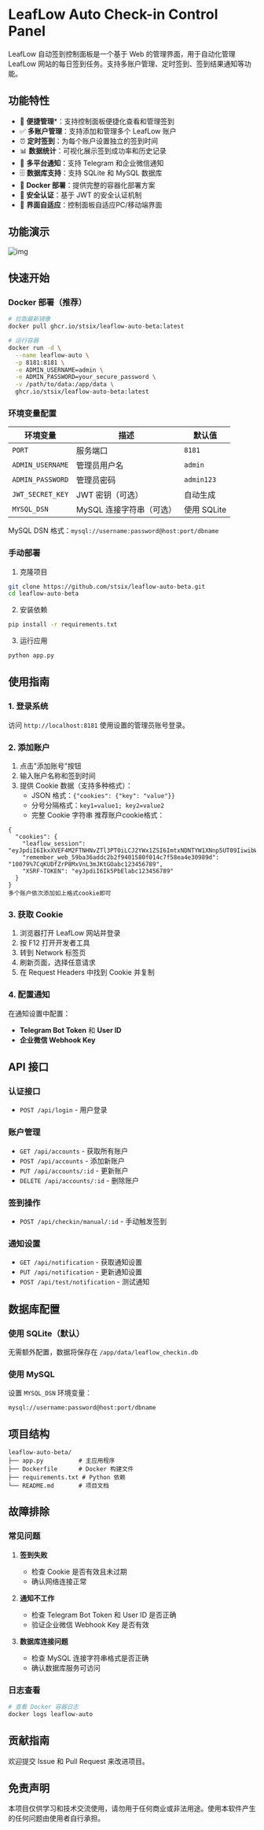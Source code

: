# LeafLow Auto Check-in Control Panel

LeafLow 自动签到控制面板是一个基于 Web 的管理界面，用于自动化管理 LeafLow 网站的每日签到任务。支持多账户管理、定时签到、签到结果通知等功能。

## 功能特性
- 🚀 **便捷管理***：支持控制面板便捷化查看和管理签到
- ✅ **多账户管理**：支持添加和管理多个 LeafLow 账户
- ⏰ **定时签到**：为每个账户设置独立的签到时间
- 📊 **数据统计**：可视化展示签到成功率和历史记录
- 🔔 **多平台通知**：支持 Telegram 和企业微信通知
- 🗄️ **数据库支持**：支持 SQLite 和 MySQL 数据库
- 🐳 **Docker 部署**：提供完整的容器化部署方案
- 🔐 **安全认证**：基于 JWT 的安全认证机制
- 📱 **界面自适应**：控制面板自适应PC/移动端界面

## 功能演示
![img](https://github.com/erayopen/picx-images-hosting/raw/master/picdemo/1000095468.7eh4gfyxox.png)

## 快速开始

### Docker 部署（推荐）

```bash
# 拉取最新镜像
docker pull ghcr.io/stsix/leaflow-auto-beta:latest

# 运行容器
docker run -d \
  --name leaflow-auto \
  -p 8181:8181 \
  -e ADMIN_USERNAME=admin \
  -e ADMIN_PASSWORD=your_secure_password \
  -v /path/to/data:/app/data \
  ghcr.io/stsix/leaflow-auto-beta:latest
```

### 环境变量配置

| 环境变量 | 描述 | 默认值 |
|---------|------|--------|
| `PORT` | 服务端口 | `8181` |
| `ADMIN_USERNAME` | 管理员用户名 | `admin` |
| `ADMIN_PASSWORD` | 管理员密码 | `admin123` |
| `JWT_SECRET_KEY` | JWT 密钥（可选） | 自动生成 |
| `MYSQL_DSN` | MySQL 连接字符串（可选） | 使用 SQLite |

MySQL DSN 格式：`mysql://username:password@host:port/dbname`

### 手动部署

1. 克隆项目
```bash
git clone https://github.com/stsix/leaflow-auto-beta.git
cd leaflow-auto-beta
```

2. 安装依赖
```bash
pip install -r requirements.txt
```

3. 运行应用
```bash
python app.py
```

## 使用指南

### 1. 登录系统

访问 `http://localhost:8181` 使用设置的管理员账号登录。

### 2. 添加账户

1. 点击"添加账号"按钮
2. 输入账户名称和签到时间
3. 提供 Cookie 数据（支持多种格式）：
   - JSON 格式：`{"cookies": {"key": "value"}}`
   - 分号分隔格式：`key1=value1; key2=value2`
   - 完整 Cookie 字符串
推荐账户cookie格式：
```
{
  "cookies": {
    "leaflow_session": "eyJpdiI6IkxXVEF4M2FTNHNvZTl3PT0iLCJ2YWx1ZSI6ImtxNDNTYW1XNnp5UT09IiwibWFjIjoiYzE5ZDA3NTk2ZjdhIn0%3D",
    "remember_web_59ba36addc2b2f9401580f014c7f58ea4e30989d": "10079%7CqKUDfZrP8MxVnL3mJKtGOabc123456789",
    "XSRF-TOKEN": "eyJpdiI6Ik5PbElabc123456789"
  }
}
多个账户依次添加如上格式cookie即可
```

### 3. 获取 Cookie

1. 浏览器打开 LeafLow 网站并登录
2. 按 F12 打开开发者工具
3. 转到 Network 标签页
4. 刷新页面，选择任意请求
5. 在 Request Headers 中找到 Cookie 并复制

### 4. 配置通知

在通知设置中配置：
- **Telegram Bot Token** 和 **User ID**
- **企业微信 Webhook Key**

## API 接口

### 认证接口
- `POST /api/login` - 用户登录

### 账户管理
- `GET /api/accounts` - 获取所有账户
- `POST /api/accounts` - 添加新账户
- `PUT /api/accounts/:id` - 更新账户
- `DELETE /api/accounts/:id` - 删除账户

### 签到操作
- `POST /api/checkin/manual/:id` - 手动触发签到

### 通知设置
- `GET /api/notification` - 获取通知设置
- `PUT /api/notification` - 更新通知设置
- `POST /api/test/notification` - 测试通知

## 数据库配置

### 使用 SQLite（默认）
无需额外配置，数据将保存在 `/app/data/leaflow_checkin.db`

### 使用 MySQL
设置 `MYSQL_DSN` 环境变量：
```
mysql://username:password@host:port/dbname
```

## 项目结构

```
leaflow-auto-beta/
├── app.py          # 主应用程序
├── Dockerfile      # Docker 构建文件
├── requirements.txt # Python 依赖
└── README.md       # 项目文档
```

## 故障排除

### 常见问题

1. **签到失败**
   - 检查 Cookie 是否有效且未过期
   - 确认网络连接正常

2. **通知不工作**
   - 检查 Telegram Bot Token 和 User ID 是否正确
   - 验证企业微信 Webhook Key 是否有效

3. **数据库连接问题**
   - 检查 MySQL 连接字符串格式是否正确
   - 确认数据库服务可访问

### 日志查看

```bash
# 查看 Docker 容器日志
docker logs leaflow-auto
```

## 贡献指南

欢迎提交 Issue 和 Pull Request 来改进项目。

## 免责声明

本项目仅供学习和技术交流使用，请勿用于任何商业或非法用途。使用本软件产生的任何问题由使用者自行承担。
